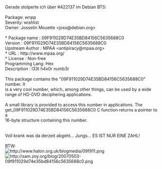 <html><body><p>Gerade stolperte ich über #422137 im Debian BTS:<br>
<br>
Package: wnpp<br>
Severity: wishlist<br>
Owner: Josselin Mouette &lt;joss@debian.org&gt;<br>
<br>
* Package name    : 09F911029D74E35BD84156C5635688C0<br>
  Version         : 09F911029D74E35BD84156C5635688C0<br>
  Upstream Author : MPAA &lt;antipiracy@mpaa.org&gt;<br>
* URL             : http://www.mpaa.org/<br>
* License         : Non-free<br>
  Programming Lang: Hex<br>
  Description     : l33t h4x0r numb3r<br>
<br>
This package contains the "09F911029D74E35BD84156C5635688C0" number. It <br>
is a very cool number, which, among other things, can be used by a wide <br>
range of HD-DVD deciphering applications.<br>
<br>
A small library is provided to access this number in applications. The <br>
get_09F911029D74E35BD84156C5635688C0 C function returns a pointer to a <br>
16-byte structure containing this number.<br>
<br>
<br>
Voll krank was da derzeit abgeht... Jungs... ES IST NUR EINE ZAHL!<br>
<br>
BTW:<br>
<img src="http://www.halon.org.uk/blogmedia/09f911.png" alt="http://www.halon.org.uk/blogmedia/09f911.png"><br>
<img src="http://sam.zoy.org/blog/20070503-09f911029d74e35bd84156c5635688c0.png" alt="http://sam.zoy.org/blog/20070503-09f911029d74e35bd84156c5635688c0.png"></p></body></html>